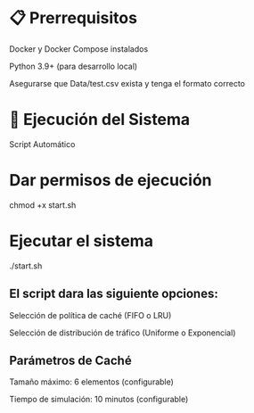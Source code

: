 # 📋 Prerrequisitos

Docker y Docker Compose instalados

Python 3.9+ (para desarrollo local)

Asegurarse que Data/test.csv exista y tenga el formato correcto

# 🚀 Ejecución del Sistema

Script Automático

# Dar permisos de ejecución
chmod +x start.sh

# Ejecutar el sistema
./start.sh

## El script dara las siguiente opciones:

Selección de política de caché (FIFO o LRU)

Selección de distribución de tráfico (Uniforme o Exponencial)

## Parámetros de Caché

Tamaño máximo: 6 elementos (configurable)

Tiempo de simulación: 10 minutos (configurable)
